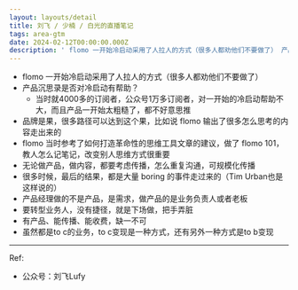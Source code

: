 ```yaml
---
layout: layouts/detail
title: 刘飞 / 少楠 / 白光的直播笔记
tags: area-gtm
date: 2024-02-12T00:00:00.000Z
description: ' flomo 一开始冷启动采用了人拉人的方式（很多人都劝他们不要做了） 产品沉思录是否对冷启动有帮助？ 当时就4000多的订阅者，公众号1万多订阅者，对一开始的冷启动帮助不大，而且产品一开始太粗糙了，都不好意思推 品牌是果，很多路径可以达到这个果，比如说 flomo 输出了很多怎么思考的内容走出... '
---
```

- flomo 一开始冷启动采用了人拉人的方式（很多人都劝他们不要做了）
- 产品沉思录是否对冷启动有帮助？
  - 当时就4000多的订阅者，公众号1万多订阅者，对一开始的冷启动帮助不大，而且产品一开始太粗糙了，都不好意思推
- 品牌是果，很多路径可以达到这个果，比如说 flomo 输出了很多怎么思考的内容走出来的
- flomo 当时参考了如何打造革命性的思维工具文章的建议，做了 flomo 101，教人怎么记笔记，改变别人思维方式很重要
- 无论做产品，做内容，都要考虑传播，怎么重复沟通，可规模化传播
- 很多时候，最后的结果，都是大量 boring 的事件走过来的（Tim Urban也是这样说的）
- 产品经理做的不是产品，是需求，做产品的是业务负责人或者老板
- 要转型业务人，没有捷径，就是下场做，把手弄脏
- 有产品、能传播、能收费，缺一不可
- 虽然都是to c的业务，to c变现是一种方式，还有另外一种方式是to b变现

---

Ref:
- 公众号：刘飞Lufy
